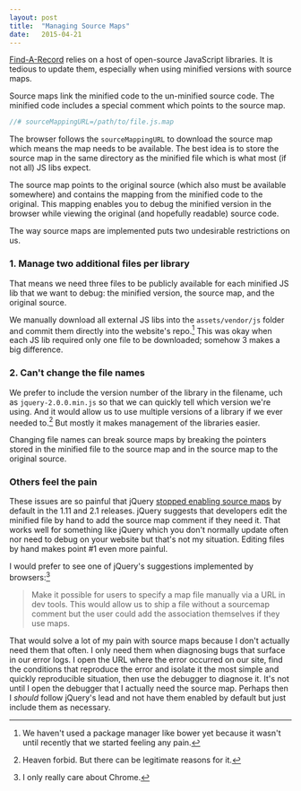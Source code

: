 ```yaml
---
layout: post
title:  "Managing Source Maps"
date:   2015-04-21
---
```


[Find-A-Record][far] relies on a host of open-source JavaScript libraries. 
It is tedious to update them, especially when using minified versions with source maps.

Source maps link the minified code to the un-minified source code.
The minified code includes a special comment which points to the source map.

```js
//# sourceMappingURL=/path/to/file.js.map
```

The browser follows the `sourceMappingURL` to download the source map which means
the map needs to be available. The best idea is to store the source map in the
same directory as the minified file which is what most (if not all) JS libs expect.

The source map points to the original source (which also must be available
somewhere) and contains the mapping from the minified code to the original. This
mapping enables you to debug the minified version in the browser while viewing
the original (and hopefully readable) source code.

The way source maps are implemented puts two undesirable restrictions on us.

### 1. Manage two additional files per library

That means we need three files to be publicly available for each minified JS lib
that we want to debug: the minified version, the source map, and the original source.

We manually download all external JS libs into the `assets/vendor/js` folder and
commit them directly into the website's repo.[^1] This was okay when each JS lib
required only one file to be downloaded; somehow 3 makes a big difference.

### 2. Can't change the file names

We prefer to include the version number of the library in the filename,
uch as `jquery-2.0.0.min.js` so that we can quickly tell which version we're using. 
And it would allow us to use multiple versions of a library if we ever needed to.[^2] 
But mostly it makes management of the libraries easier.

Changing file names can break source maps by breaking the pointers
stored in the minified file to the source map and in the source map to the original
source.

### Others feel the pain

These issues are so painful that jQuery [stopped enabling source maps][jquery-maps] by default
in the 1.11 and 2.1 releases. jQuery suggests that developers edit the minified
file by hand to add the source map comment if they need it. That works well for
something like jQuery which you don't normally update often nor need to debug
on your website but that's not my situation. Editing files by hand makes point #1
even more painful.

I would prefer to see one of jQuery's suggestions implemented by browsers:[^3]

> Make it possible for users to specify a map file manually via a URL in dev tools. 
> This would allow us to ship a file without a sourcemap comment but the user could add the association themselves if they use maps.

That would solve a lot of my pain with source maps because I don't actually need
them that often. I only need them when diagnosing bugs that surface in our error
logs. I open the URL where the error occurred on our site, find the conditions
that reproduce the error and isolate it the most simple and quickly reproducible
situation, then use the debugger to diagnose it. It's not until I open the debugger
that I actually need the source map. Perhaps then I _should_ follow jQuery's lead
and not have them enabled by default but just include them as necessary.

[far]: https://www.findarecord.com
[jquery-maps]: http://bugs.jquery.com/ticket/14415

[^1]: We haven't used a package manager like bower yet because it wasn't until recently that we started feeling any pain.
[^2]: Heaven forbid. But there can be legitimate reasons for it.
[^3]: I only really care about Chrome.